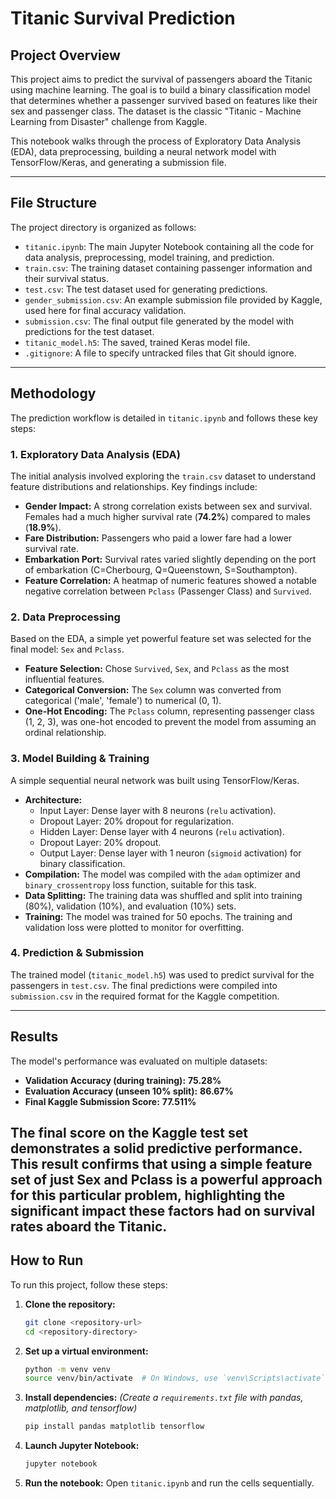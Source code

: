 # Titanic Survival Prediction

## Project Overview

This project aims to predict the survival of passengers aboard the Titanic using machine learning. The goal is to build a binary classification model that determines whether a passenger survived based on features like their sex and passenger class. The dataset is the classic "Titanic - Machine Learning from Disaster" challenge from Kaggle.

This notebook walks through the process of Exploratory Data Analysis (EDA), data preprocessing, building a neural network model with TensorFlow/Keras, and generating a submission file.

---

## File Structure

The project directory is organized as follows:

-   `titanic.ipynb`: The main Jupyter Notebook containing all the code for data analysis, preprocessing, model training, and prediction.
-   `train.csv`: The training dataset containing passenger information and their survival status.
-   `test.csv`: The test dataset used for generating predictions.
-   `gender_submission.csv`: An example submission file provided by Kaggle, used here for final accuracy validation.
-   `submission.csv`: The final output file generated by the model with predictions for the test dataset.
-   `titanic_model.h5`: The saved, trained Keras model file.
-   `.gitignore`: A file to specify untracked files that Git should ignore.

---

## Methodology

The prediction workflow is detailed in `titanic.ipynb` and follows these key steps:

### 1. Exploratory Data Analysis (EDA)

The initial analysis involved exploring the `train.csv` dataset to understand feature distributions and relationships. Key findings include:

-   **Gender Impact:** A strong correlation exists between sex and survival. Females had a much higher survival rate (**74.2%**) compared to males (**18.9%**).
-   **Fare Distribution:** Passengers who paid a lower fare had a lower survival rate.
-   **Embarkation Port:** Survival rates varied slightly depending on the port of embarkation (C=Cherbourg, Q=Queenstown, S=Southampton).
-   **Feature Correlation:** A heatmap of numeric features showed a notable negative correlation between `Pclass` (Passenger Class) and `Survived`.


### 2. Data Preprocessing

Based on the EDA, a simple yet powerful feature set was selected for the final model: `Sex` and `Pclass`.

-   **Feature Selection:** Chose `Survived`, `Sex`, and `Pclass` as the most influential features.
-   **Categorical Conversion:** The `Sex` column was converted from categorical ('male', 'female') to numerical (0, 1).
-   **One-Hot Encoding:** The `Pclass` column, representing passenger class (1, 2, 3), was one-hot encoded to prevent the model from assuming an ordinal relationship.

### 3. Model Building & Training

A simple sequential neural network was built using TensorFlow/Keras.

-   **Architecture:**
    -   Input Layer: Dense layer with 8 neurons (`relu` activation).
    -   Dropout Layer: 20% dropout for regularization.
    -   Hidden Layer: Dense layer with 4 neurons (`relu` activation).
    -   Dropout Layer: 20% dropout.
    -   Output Layer: Dense layer with 1 neuron (`sigmoid` activation) for binary classification.
-   **Compilation:** The model was compiled with the `adam` optimizer and `binary_crossentropy` loss function, suitable for this task.
-   **Data Splitting:** The training data was shuffled and split into training (80%), validation (10%), and evaluation (10%) sets.
-   **Training:** The model was trained for 50 epochs. The training and validation loss were plotted to monitor for overfitting.


### 4. Prediction & Submission

The trained model (`titanic_model.h5`) was used to predict survival for the passengers in `test.csv`. The final predictions were compiled into `submission.csv` in the required format for the Kaggle competition.

---

## Results

The model's performance was evaluated on multiple datasets:

-   **Validation Accuracy (during training):** **75.28%**
-   **Evaluation Accuracy (unseen 10% split):** **86.67%**
-   **Final Kaggle Submission Score:** **77.511%**

The final score on the Kaggle test set demonstrates a solid predictive performance. This result confirms that using a simple feature set of just Sex and Pclass is a powerful approach for this particular problem, highlighting the significant impact these factors had on survival rates aboard the Titanic.
---

## How to Run

To run this project, follow these steps:

1.  **Clone the repository:**
    ```bash
    git clone <repository-url>
    cd <repository-directory>
    ```

2.  **Set up a virtual environment:**
    ```bash
    python -m venv venv
    source venv/bin/activate  # On Windows, use `venv\Scripts\activate`
    ```

3.  **Install dependencies:**
    *(Create a `requirements.txt` file with pandas, matplotlib, and tensorflow)*
    ```bash
    pip install pandas matplotlib tensorflow
    ```

4.  **Launch Jupyter Notebook:**
    ```bash
    jupyter notebook
    ```

5.  **Run the notebook:**
    Open `titanic.ipynb` and run the cells sequentially.
